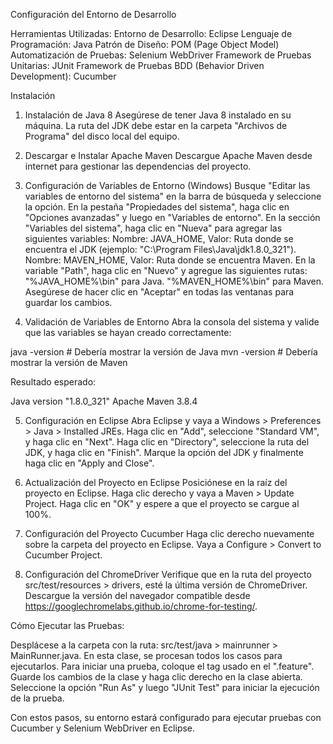 Configuración del Entorno de Desarrollo


Herramientas Utilizadas:
Entorno de Desarrollo: Eclipse
Lenguaje de Programación: Java
Patrón de Diseño: POM (Page Object Model)
Automatización de Pruebas: Selenium WebDriver
Framework de Pruebas Unitarias: JUnit
Framework de Pruebas BDD (Behavior Driven Development): Cucumber



Instalación

1. Instalación de Java 8
Asegúrese de tener Java 8 instalado en su máquina. La ruta del JDK debe estar en la carpeta "Archivos de Programa" del disco local del equipo.

2. Descargar e Instalar Apache Maven
Descargue Apache Maven desde internet para gestionar las dependencias del proyecto.

3. Configuración de Variables de Entorno (Windows)
Busque "Editar las variables de entorno del sistema" en la barra de búsqueda y seleccione la opción.
En la pestaña "Propiedades del sistema", haga clic en "Opciones avanzadas" y luego en "Variables de entorno".
En la sección "Variables del sistema", haga clic en "Nueva" para agregar las siguientes variables:
Nombre: JAVA_HOME, Valor: Ruta donde se encuentra el JDK (ejemplo: "C:\Program Files\Java\jdk1.8.0_321").
Nombre: MAVEN_HOME, Valor: Ruta donde se encuentra Maven.
En la variable "Path", haga clic en "Nuevo" y agregue las siguientes rutas:
"%JAVA_HOME%\bin" para Java.
"%MAVEN_HOME%\bin" para Maven.
Asegúrese de hacer clic en "Aceptar" en todas las ventanas para guardar los cambios.

4. Validación de Variables de Entorno
Abra la consola del sistema y valide que las variables se hayan creado correctamente:

java -version   # Debería mostrar la versión de Java
mvn -version    # Debería mostrar la versión de Maven

Resultado esperado:

Java version "1.8.0_321"
Apache Maven 3.8.4

5. Configuración en Eclipse
Abra Eclipse y vaya a Windows > Preferences > Java > Installed JREs.
Haga clic en "Add", seleccione "Standard VM", y haga clic en "Next".
Haga clic en "Directory", seleccione la ruta del JDK, y haga clic en "Finish".
Marque la opción del JDK y finalmente haga clic en "Apply and Close".

6. Actualización del Proyecto en Eclipse
Posiciónese en la raíz del proyecto en Eclipse.
Haga clic derecho y vaya a Maven > Update Project.
Haga clic en "OK" y espere a que el proyecto se cargue al 100%.

7. Configuración del Proyecto Cucumber
Haga clic derecho nuevamente sobre la carpeta del proyecto en Eclipse.
Vaya a Configure > Convert to Cucumber Project.

8. Configuración del ChromeDriver
Verifique que en la ruta del proyecto src/test/resources > drivers, esté la última versión de ChromeDriver.
Descargue la versión del navegador compatible desde https://googlechromelabs.github.io/chrome-for-testing/.



Cómo Ejecutar las Pruebas:

Desplácese a la carpeta con la ruta: src/test/java > mainrunner > MainRunner.java.
En esta clase, se procesan todos los casos para ejecutarlos. Para iniciar una prueba, coloque el tag usado en el ".feature".
Guarde los cambios de la clase y haga clic derecho en la clase abierta.
Seleccione la opción "Run As" y luego "JUnit Test" para iniciar la ejecución de la prueba.


Con estos pasos, su entorno estará configurado para ejecutar pruebas con Cucumber y Selenium WebDriver en Eclipse.
